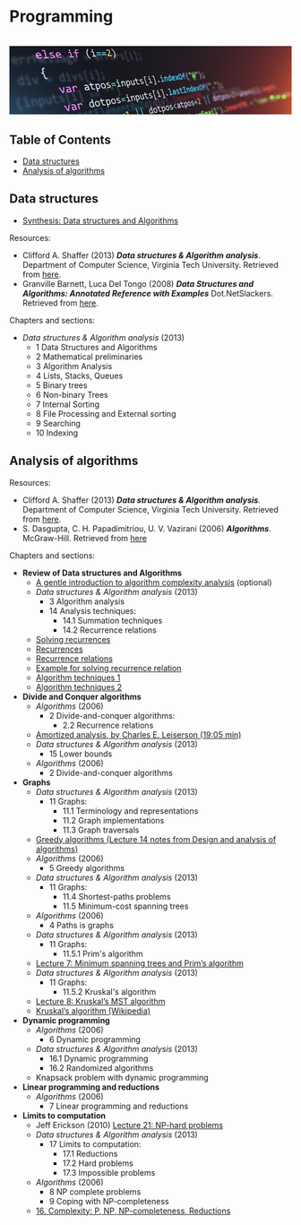 # Programming

<br>![code image](https://raw.githubusercontent.com/AnselmoGPP/know_base/master/resources/code.jpg)


## Table of Contents

+ [Data structures](#data-structures)
+ [Analysis of algorithms](#analysis-of-algorithms)


## Data structures

- [Synthesis: Data structures and Algorithms](https://raw.githubusercontent.com/AnselmoGPP/know_base/master/topics/computer_science/data_structures_and_algorithms/synthesis_data_structures.md)

Resources:

- Clifford A. Shaffer (2013) _**Data structures & Algorithm analysis**_. Department of Computer Science, Virginia Tech University. Retrieved from [here](https://people.cs.vt.edu/shaffer/Book/).
- Granville Barnett, Luca Del Tongo (2008) _**Data Structures and Algorithms: Annotated Reference with Examples**_ Dot.NetSlackers. Retrieved from [here](https://archive.org/details/pdfy-A-5D_dQU-sNJJHOB).

Chapters and sections:

- _Data structures & Algorithm analysis_ (2013)
  - 1 Data Structures and Algorithms
  - 2 Mathematical preliminaries
  - 3 Algorithm Analysis
  - 4 Lists, Stacks, Queues
  - 5 Binary trees
  - 6 Non-binary Trees
  - 7 Internal Sorting
  - 8 File Processing and External sorting
  - 9 Searching
  - 10 Indexing
  

## Analysis of algorithms

Resources:

- Clifford A. Shaffer (2013) _**Data structures & Algorithm analysis**_. Department of Computer Science, Virginia Tech University. Retrieved from [here](https://people.cs.vt.edu/shaffer/Book/).
- S. Dasgupta, C. H. Papadimitriou, U. V. Vazirani (2006) _**Algorithms**_. McGraw-Hill. Retrieved from [here](https://freecomputerbooks.com/Algorithms.html)

Chapters and sections:

- **Review of Data structures and Algorithms**
  - [A gentle introduction to algorithm complexity analysis](http://discrete.gr/complexity/) (optional)
  - _Data structures & Algorithm analysis_ (2013)
    - 3 Algorithm analysis
    - 14 Analysis techniques:
      - 14.1 Summation techniques
      - 14.2 Recurrence relations
  - [Solving recurrences](https://www.google.com/url?sa=t&rct=j&q=&esrc=s&source=web&cd=&cad=rja&uact=8&ved=2ahUKEwjXg_eKz56EAxWIg_0HHVGxBmwQFnoECBgQAQ&url=https%3A%2F%2Fjeffe.cs.illinois.edu%2Fteaching%2Falgorithms%2Fnotes%2F99-recurrences.pdf&usg=AOvVaw3W1kPqDpovo33uMnS72jup&opi=89978449)
  - [Recurrences](https://www.google.com/url?sa=t&rct=j&q=&esrc=s&source=web&cd=&cad=rja&uact=8&ved=2ahUKEwjN8vqM0J6EAxUd_rsIHQf-Dt0QFnoECBkQAQ&url=https%3A%2F%2Faofa.cs.princeton.edu%2Fonline%2Fslides%2FAA02-Recurrences.pdf&usg=AOvVaw2J5TYQnQNDoYnIpe-SlRUa&opi=89978449)
  - [Recurrence relations](https://users.cs.duke.edu/~reif/courses/alglectures/skiena.lectures/lecture3.pdf)
  - [Example for solving recurrence relation](https://www.youtube.com/watch?v=u-I-qixs8oY)
  - [Algorithm techniques 1](https://dev.to/akashdev23/algorithm-design-techniques-101-28kd)
  - [Algorithm techniques 2](https://cgi.csc.liv.ac.uk/~ped/teachadmin/algor/algor.html)
- **Divide and Conquer algorithms**
  - _Algorithms_ (2006)
    - 2 Divide-and-conquer algorithms:
      - 2.2 Recurrence relations
  - [Amortized analysis, by Charles E. Leiserson (19:05 min)](https://videolectures.net/mit6046jf05_leiserson_lec13/)
  - _Data structures & Algorithm analysis_ (2013)
    - 15 Lower bounds
  - _Algorithms_ (2006)
    - 2 Divide-and-conquer algorithms
- **Graphs**
  - _Data structures & Algorithm analysis_ (2013)
    - 11 Graphs:
      - 11.1 Terminology and representations
      - 11.2 Graph implementations
      - 11.3 Graph traversals
  - [Greedy algorithms (Lecture 14 notes from Design and analysis of algorithms)](http://www.cse.ust.hk/~dekai/271/notes/L14/L14.pdf)
  - _Algorithms_ (2006)
    - 5 Greedy algorithms
  - _Data structures & Algorithm analysis_ (2013)
    - 11 Graphs:
      - 11.4 Shortest-paths problems
      - 11.5 Minimum-cost spanning trees
  - _Algorithms_ (2006)
    - 4 Paths is graphs
  - _Data structures & Algorithm analysis_ (2013)
    - 11 Graphs:
      - 11.5.1 Prim's algorithm
  - [Lecture 7: Minimum spanning trees and Prim’s algorithm](http://www.cse.ust.hk/~dekai/271/notes/L07/L07.pdf)
  - _Data structures & Algorithm analysis_ (2013)
    - 11 Graphs:
      - 11.5.2 Kruskal's algorithm
  - [Lecture 8: Kruskal’s MST algorithm](http://www.cse.ust.hk/~dekai/271/notes/L08/L08.pdf)
  - [Kruskal’s algorithm (Wikipedia)](https://en.wikipedia.org/wiki/Kruskal's_algorithm)
- **Dynamic programming**
  - _Algorithms_ (2006)
    - 6 Dynamic programming
  - _Data structures & Algorithm analysis_ (2013)
    - 16.1 Dynamic programming
    - 16.2 Randomized algorithms
  - Knapsack problem with dynamic programming
- **Linear programming and reductions**
  - _Algorithms_ (2006)
    - 7 Linear programming and reductions
- **Limits to computation**
  - Jeff Erickson (2010) [Lecture 21: NP-hard problems](https://www.google.com/url?sa=t&rct=j&q=&esrc=s&source=web&cd=&cad=rja&uact=8&ved=2ahUKEwj-zvzzy6CEAxUKhv0HHdZgDZ0QFnoECBoQAQ&url=https%3A%2F%2Fcourses.engr.illinois.edu%2Fcs473%2Fsp2010%2Fnotes%2F21-nphard.pdf&usg=AOvVaw2mBvoqHqYlg10HpDl8kRYI&opi=89978449)
  - _Data structures & Algorithm analysis_ (2013)
    - 17 Limits to computation:
      - 17.1 Reductions
      - 17.2 Hard problems
      - 17.3 Impossible problems
  - _Algorithms_ (2006)
    - 8 NP complete problems
    - 9 Coping with NP-completeness
  - [16. Complexity: P, NP, NP-completeness, Reductions](https://www.youtube.com/watch?v=mr1FMrwi6Ew)

